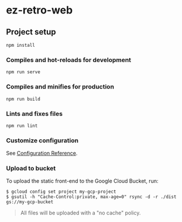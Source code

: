 # ez-retro-web

## Project setup
```
npm install
```

### Compiles and hot-reloads for development
```
npm run serve
```

### Compiles and minifies for production
```
npm run build
```

### Lints and fixes files
```
npm run lint
```

### Customize configuration
See [Configuration Reference](https://cli.vuejs.org/config/).

### Upload to bucket

To upload the static front-end to the Google Cloud Bucket, run:

```
$ gcloud config set project my-gcp-project
$ gsutil -h "Cache-Control:private, max-age=0" rsync -d -r ./dist gs://my-gcp-bucket
```

> All files will be uploaded with a "no cache" policy.
